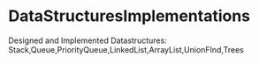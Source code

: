 # DataStructuresImplementations


Designed and Implemented Datastructures: Stack,Queue,PriorityQueue,LinkedList,ArrayList,UnionFInd,Trees

